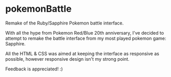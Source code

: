 # pokemonBattle
Remake of the Ruby/Sapphire Pokemon battle interface.

With all the hype from Pokemon Red/Blue 20th anniversary, I've decided to attempt to remake the battle interface from my most played pokemon game: Sapphire.

All the HTML & CSS was aimed at keeping the interface as responsive as possible, however responsive design isn't my strong point. 

Feedback is appreciated! :)
